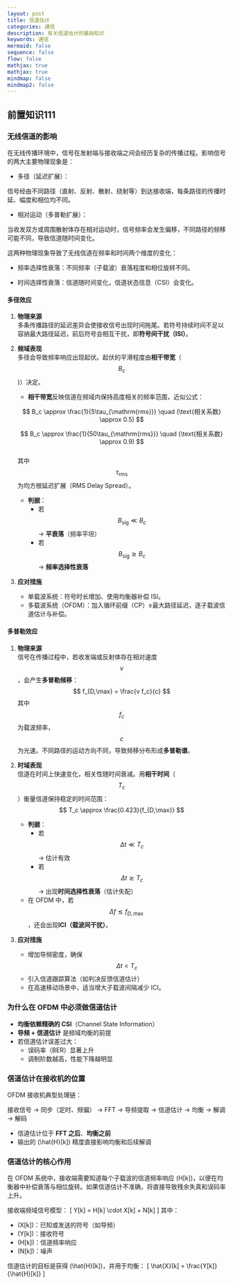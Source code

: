 ```yaml
---
layout: post
title: 信道估计
categories: 通信
description: 有关信道估计的基础知识
keywords: 通信
mermaid: false
sequence: false
flow: false
mathjax: true
mathjax: true
mindmap: false
mindmap2: false
---
```


## 前置知识111

### 无线信道的影响

在无线传播环境中，信号在发射端与接收端之间会经历复杂的传播过程。影响信号的两大主要物理现象是：

- 多径（延迟扩展）：

信号经由不同路径（直射、反射、散射、绕射等）到达接收端，每条路径的传播时延、幅度和相位均不同。

- 相对运动（多普勒扩展）：

当收发双方或周围散射体存在相对运动时，信号频率会发生偏移，不同路径的频移可能不同，导致信道随时间变化。

这两种物理现象导致了无线信道在频率和时间两个维度的变化：

- 频率选择性衰落：不同频率（子载波）衰落程度和相位旋转不同。

- 时间选择性衰落：信道随时间变化，信道状态信息（CSI）会变化。

#### 多径效应

1. **物理来源**  
   多条传播路径的延迟差异会使接收信号出现时间拖尾。若符号持续时间不足以容纳最大路径延迟，前后符号会相互干扰，即**符号间干扰（ISI）**。

2. **频域表现**  
   多径会导致频率响应出现起伏。起伏的平滑程度由**相干带宽**（$$B_c$$)）决定。  

   - **相干带宽**反映信道在频域内保持高度相关的频率范围，近似公式：  

    $$
    B_c \approx \frac{1}{5\tau_{\mathrm{rms}}} \quad (\text{相关系数} \approx 0.5)
    $$

    $$
    B_c \approx \frac{1}{50\tau_{\mathrm{rms}}} \quad (\text{相关系数} \approx 0.9)
    $$  
    其中 $$\tau_{\mathrm{rms}}$$ 为均方根延迟扩展（RMS Delay Spread）。

   - **判据**：  
     - 若 $$B_{\mathrm{sig}} \ll B_c$$ → **平衰落**（频率平坦）  
     - 若 $$B_{\mathrm{sig}} \gtrsim B_c$$ → **频率选择性衰落**

3. **应对措施**  
   - 单载波系统：符号时长增加、使用均衡器补偿 ISI。  
   - 多载波系统（OFDM）：加入循环前缀（CP）≥最大路径延迟，逐子载波信道估计与补偿。

#### 多普勒效应

1. **物理来源**  
   信号在传播过程中，若收发端或反射体存在相对速度 $$v$$，会产生**多普勒频移**：
   $$
   f_{D,\max} = \frac{v f_c}{c}
   $$
   其中 $$f_c$$ 为载波频率，$$c$$ 为光速。不同路径的运动方向不同，导致频移分布形成**多普勒谱**。

2. **时域表现**  
   信道在时间上快速变化，相关性随时间衰减。用**相干时间**（$$T_c$$）衡量信道保持稳定的时间范围：  
   $$
   T_c \approx \frac{0.423}{f_{D,\max}}
   $$
   - **判据**：  
     - 若 $$\Delta t \ll T_c$$ → 估计有效  
     - 若 $$\Delta t \gtrsim T_c$$ → 出现**时间选择性衰落**（估计失配）  
   - 在 OFDM 中，若 $$\Delta f \lesssim f_{D,\max}$$，还会出现**ICI（载波间干扰）**。

3. **应对措施**  
   - 增加导频密度，确保 $$\Delta t < T_c$$  
   - 引入信道跟踪算法（如判决反馈信道估计）  
   - 在高速移动场景中，适当增大子载波间隔减少 ICI。


### 为什么在 OFDM 中必须做信道估计

- **均衡依赖精确的 CSI**（Channel State Information）
- **导频 + 信道估计** 是频域均衡的前提
- 若信道估计误差过大：
  - 误码率（BER）显著上升
  - 调制阶数越高，性能下降越明显


### 信道估计在接收机的位置

OFDM 接收机典型处理链：

接收信号
→ 同步（定时、频偏）
→ FFT
→ 导频提取
→ 信道估计
→ 均衡
→ 解调
→ 解码

- 信道估计位于 **FFT 之后**、**均衡之前**
- 输出的 \(\hat{H}[k]\) 精度直接影响均衡和后续解调


### 信道估计的核心作用

在 OFDM 系统中，接收端需要知道每个子载波的信道频率响应 \(H[k]\)，以便在均衡器中补偿衰落与相位旋转。如果信道估计不准确，将直接导致残余失真和误码率上升。

接收端频域信号模型：
\[
Y[k] = H[k] \cdot X[k] + N[k]
\]
其中：
- \(X[k]\)：已知或发送的符号（如导频）
- \(Y[k]\)：接收符号
- \(H[k]\)：信道频率响应
- \(N[k]\)：噪声

信道估计的目标是获得 \(\hat{H}[k]\)，并用于均衡：
\[
\hat{X}[k] = \frac{Y[k]}{\hat{H}[k]}
\]
